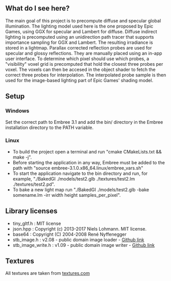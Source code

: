 ## What do I see here?

The main goal of this project is to precompute diffuse and specular global illumination. The lighting model used here is the one proposed by Epic Games, using GGX for specular and Lambert for diffuse.
Diffuse indirect lighting is precomputed using an unidirection path tracer that supports importance sampling for GGX and Lambert.
The resulting irradiance is stored in a lightmap. Parallax corrected reflection probes are used for specular and glossy reflections. They are manually placed using an in-app user interface.
To determine which pixel should use which probes, a "visibility" voxel grid is precomputed that hold the closest three probes per voxel. The voxels can then be accesed in the object shader to fetch
the correct three probes for interpolation. The interpolated probe sample is then used for the image-based lighting part of Epic Games' shading model.

## Setup

### Windows

Set the correct path to Embree 3.1 and add the bin/ directory in the Embree installation directory to the PATH variable.

### Linux

* To build the project open a terminal and run "cmake CMakeLists.txt && make -j".
* Before starting the application in any way, Embree must be added to the path with "source embree-3.1.0.x86_64.linux/embree_vars.sh"
* To start the application navigate to the bin directory and run, for example, "./BakedGI ./models/test2.glb ./textures/test2.lm ./textures/test2.pd".
* To bake a new light map run "./BakedGI ./models/test2.glb -bake somename.lm -irr width height samples_per_pixel".

## Library licenses

* tiny_gltf.h : MIT license
* json.hpp : Copyright (c) 2013-2017 Niels Lohmann. MIT license.
* base64 : Copyright (C) 2004-2008 René Nyffenegger
* stb_image.h : v2.08 - public domain image loader - [Github link](https://github.com/nothings/stb/blob/master/stb_image.h)
* stb_image_write.h : v1.09 - public domain image writer - [Github link](https://github.com/nothings/stb/blob/master/stb_image_write.h)

## Textures

All textures are taken from [textures.com](https://www.textures.com/)
